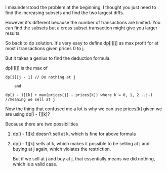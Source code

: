 I misunderstood the problem at the beginning, I thought you just need to find the increasing subsets and find the two largest diffs.

However it's different because the number of transactions are limited. You can find the subsets but a cross subset transaction might give you larger results.

So back to dp solution. It's very easy to define dp[i][j] as max profit for at most i transactions given prices 0 to j.

But it takes a genius to find the deduction formula.

dp[i][j] is the max of

    dp[i][j - 1] // Do nothing at j

        and

    dp[i - 1][k] + max(prices[j] - prices[k]) where k = 0, 1, 2...j-1 //meaning we sell at j


Now the thing that confused me a lot is why we can use prices[k] given we are using dp[i - 1][k]?


Because there are two possibilities

1. dp[i - 1][k] doesn't sell at k, which is fine for above formula

2. dp[i - 1][k] sells at k, which makes it possible to be selling at j and buying at j again, which violates the restriction.

   But if we sell at j and buy at j, that essentially means we did nothing, which is a valid case.
